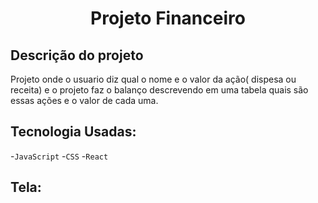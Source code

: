 <h1 align="center">
  Projeto Financeiro</h1>                               
  
## Descrição do projeto

Projeto onde o usuario diz qual o nome e o valor da ação( dispesa ou receita) e o projeto faz o balanço descrevendo em uma tabela quais são essas ações e o valor de cada uma.

## Tecnologia Usadas:

-`JavaScript`
-`CSS`
-`React`

## Tela:


